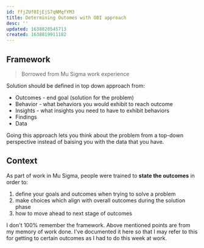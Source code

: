 ```yaml
---
id: ffjZUf0IjEjS7qNMqfYM3
title: Determining Outomes with OBI approach
desc: ''
updated: 1638820545713
created: 1638819911182
---
```


## Framework

> Borrowed from Mu Sigma work experience

Solution should be defined in top down approach from:
- Outcomes - end goal (solution for the problem)
- Behavior - what behaviors you would exhibit to reach outcome
- Insights - what insights you need to have to exhibit behaviors
- Findings
- Data

Going this approach lets you think about the problem from a top-down perspective instead of baising you with the data that you have.

## Context

As part of work in Mu Sigma, people were trained to **state the outcomes** in order to:
1. define your goals and outcomes when trying to solve a problem
1. make choices which align with overall outcomes during the solution phase
1. how to move ahead to next stage of outcomes

I don't 100% remember the framework. Above mentioned points are from my memory of work done. I've documented it here so that I may refer to this for getting to certain outcomes as I had to do this week at work.
